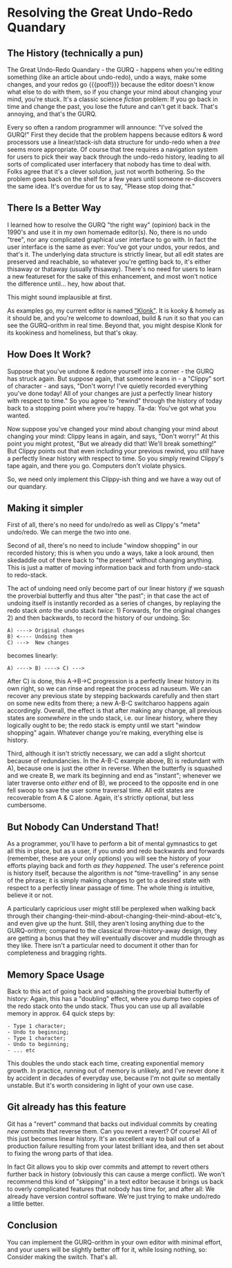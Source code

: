 # Resolving the Great Undo-Redo Quandary

## The History (technically a pun)

The Great Undo-Redo Quandary - the GURQ - happens when you're editing something (like an article about undo-redo), undo a ways, make some changes, and your redos go {{{poof!}}} because the editor doesn't know what else to do with them, so if you change your mind about changing your mind, you're stuck. It's a classic science _fiction_ problem: If you go back in time and change the past, you lose the future and can't get it back. That's annoying, and that's the GURQ.

Every so often a random programmer will announce: "I've solved the GURQ!" First they decide that the problem happens because editors & word processors use a linear/stack-ish data structure for undo-redo when a _tree_ seems more appropriate. Of course that tree requires a navigation system for users to pick their way back through the undo-redo history, leading to all sorts of complicated user interfacery that nobody has time to deal with. Folks agree that it's a clever solution, just not worth bothering. So the problem goes back on the shelf for a few years until someone re-discovers the same idea. It's overdue for us to say, "Please stop doing that."

## There Is a Better Way

I learned how to resolve the GURQ "the right way" (opinion) back in the 1990's and use it in my own homemade editor(s). No, there is no undo "tree", nor any complicated graphical user interface to go with. In fact the user interface is the same as ever: You've got your undos, your redos, and that's it. The underlying data structure is strictly linear, but all edit states are preserved and reachable, so whatever you're getting back to, it's either thisaway or thataway (usually thisaway). There's no need for users to learn a new featureset for the sake of this enhancement, and most won't notice the difference until... hey, how about that.

This might sound implausible at first.

As examples go, my current editor is named ["Klonk"](./..). It is kooky & homely as it should be, and you're welcome to download, build & run it so that you can see the GURQ-orithm in real time. Beyond that, you might despise Klonk for its kookiness and homeliness, but that's okay.

## How Does It Work?

Suppose that you've undone & redone yourself into a corner - the GURQ has struck again. But suppose again, that someone leans in - a "Clippy" sort of character - and says, "Don't worry! I've quietly recorded everything you've done today! All of your changes are just a perfectly linear history with respect to time." So you agree to "rewind" through the history of today back to a stopping point where you're happy. Ta-da: You've got what you wanted.

Now suppose you've changed your mind about changing your mind about changing your mind: Clippy leans in again, and says, "Don't worry!" At this point you might protest, "But we already did that! We'll break something!" But Clippy points out that even including your previous rewind, you *still* have a perfectly linear history with respect to time. So you simply rewind Clippy's tape again, and there you go. Computers don't violate physics.

So, we need only implement this Clippy-ish thing and we have a way out of our quandary.

## Making it simpler

First of all, there's no need for undo/redo as well as Clippy's "meta" undo/redo. We can merge the two into one.

Second of all, there's no need to include "window shopping" in our recorded history; this is when you undo a ways, take a look around, then skedaddle out of there back to "the present" without changing anything. This is just a matter of moving information back and forth from undo-stack to redo-stack.

The act of undoing need only become part of our linear history *if* we squash the proverbial butterfly and thus alter "the past"; in that case the act of undoing itself is instantly recorded as a series of changes, by replaying the redo stack *onto* the undo stack *twice*: 1) Forwards, for the original changes 2) and then backwards, to record the history of our undoing. So:

    A) ----> Original changes
    B) <---- Undoing them
    C) --->  New changes

becomes linearly:

    A) ----> B) ----> C) --->

After C) is done, this A->B->C progression is a perfectly linear history in its own right, so we can rinse and repeat the process ad nauseum. We can recover any previous state by stepping backwards carefully and then start on some new edits from there; a new A-B-C switcharoo happens again accordingly. Overall, the effect is that after making any change, all previous states are *somewhere* in the undo stack, i.e. our linear history, where they logically ought to be; the redo stack is empty until we start "window shopping" again. Whatever change you're making, everything else is history.

Third, although it isn't strictly necessary, we can add a slight shortcut because of redundancies. In the A-B-C example above, B) is redundant with A), because one is just the other in reverse. When the butterfly is squashed and we create B, we mark its beginning and end as "instant"; whenever we later traverse onto *either* end of B), we proceed to the opposite end in one fell swoop to save the user some traversal time. All edit states are recoverable from A & C alone. Again, it's strictly optional, but less cumbersome.

## But Nobody Can Understand That!

As a programmer, you'll have to perform a bit of mental gymnastics to get all this in place, but as a user, if you undo and redo backwards and forwards (remember, these are your only options) you will see the history of your efforts playing back and forth *as they happened*. The user's reference point is history itself, because the algorithm is *not* "time-travelling" in any sense of the phrase; it is simply making changes to get to a desired state with respect to a perfectly linear passage of time. The whole thing *is* intuitive, believe it or not.

A particularly capricious user might still be perplexed when walking back through their changing-their-mind-about-changing-their-mind-about-etc's, and even give up the hunt. Still, they aren't losing anything due to the GURQ-orithm; compared to the classical throw-history-away design, they are getting a bonus that they will eventually discover and muddle through as they like. There isn't a particular need to document it other than for completeness and bragging rights.

## Memory Space Usage

Back to this act of going back and squashing the proverbial butterfly of history: Again, this has a "doubling" effect, where you dump two copies of the redo stack onto the undo stack. Thus you can use up all available memory in approx. 64 quick steps by:

    - Type 1 character;
    - Undo to beginning;
    - Type 1 character;
    - Undo to beginning;
    - ... etc

This doubles the undo stack each time, creating exponential memory growth. In practice, running out of memory is unlikely, and I've never done it by accident in decades of everyday use, because I'm not *quite* so mentally unstable. But it's worth considering in light of your own use case.

## Git already has this feature

Git has a "revert" command that backs out individual commits by creating *new* commits that reverse them. Can you revert a revert? Of course! All of this just becomes linear history. It's an excellent way to bail out of a production failure resulting from your latest brilliant idea, and then set about to fixing the wrong parts of that idea.

In fact Git allows you to skip over commits and attempt to revert others further back in history (obviously this can cause a merge conflict). We won't recommend this kind of "skipping" in a text editor because it brings us back to overly complicated features that nobody has time for, and after all: We already have version control software. We're just trying to make undo/redo a little better.

## Conclusion

You can implement the GURQ-orithm in your own editor with minimal effort, and your users will be slightly better off for it, while losing nothing, so: Consider making the switch. That's all.

